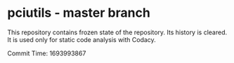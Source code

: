 # pciutils - master branch

This repository contains frozen state of the repository.
Its history is cleared. It is used only for static code
analysis with Codacy.

Commit Time: 1693993867